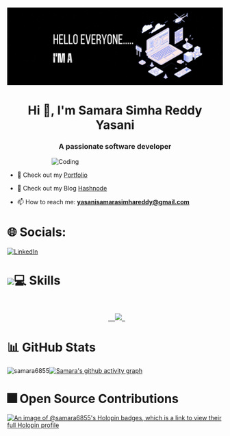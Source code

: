 ![MasterHead](https://github.com/samara6855/samara6855/blob/main/GithubGif.gif)

<h1 align="center">Hi 👋, I'm Samara Simha Reddy Yasani</h1>
<h3 align="center">A passionate software developer</h3>

<img align="right" alt="Coding" width="400" src="https://media2.giphy.com/media/qgQUggAC3Pfv687qPC/giphy.gif"/>

<p align="left"> <a href="https://twitter.com/Manojreddy685" target="blank"><img src="https://img.shields.io/twitter/follow/?logo=twitter&style=for-the-badge" alt="" /></a> </p>

- 🔭 Check out my [Portfolio](https://yssr.netlify.app/)

- 🌱 Check out my Blog [Hashnode](https://yssr.hashnode.dev/)

- 📫 How to reach me: **yasanisamarasimhareddy@gmail.com**


# 🌐 Socials:
[![LinkedIn](https://img.shields.io/badge/LinkedIn-%230077B5.svg?logo=linkedin&logoColor=white)](https://linkedin.com/in/www.linkedin.com/in/yasani-samara-simha-reddy) 

<h1><img src = "https://media2.giphy.com/media/QssGEmpkyEOhBCb7e1/giphy.gif?cid=ecf05e47a0n3gi1bfqntqmob8g9aid1oyj2wr3ds3mg700bl&rid=giphy.gif" width = 32px>💻 Skills </h1>
<br>
<p align="center">
  <a href="https://skillicons.dev">
    <img src="https://skillicons.dev/icons?i=html,css,javascript,react,next,tailwind,bootstrap,nodejs,expressjs,mongodb,mysql,git,github,vite,postman,java,python,vscode,c,vercel,netlify,figma" />
  </a>
</p>

# 📊 GitHub Stats
<p><img align="left" src="https://github-readme-stats.vercel.app/api/top-langs?username=samara6855&show_icons=true&locale=en&layout=compact" alt="samara6855" /></p>


[![Samara's github activity graph](https://github-readme-activity-graph.vercel.app/graph?username=samara6855&theme=merko)](https://github.com/ashutosh00710/github-readme-activity-graph)

# 🎆 Open Source Contributions

[![An image of @samara6855's Holopin badges, which is a link to view their full Holopin profile](https://holopin.me/samara6855)](https://holopin.io/@samara6855)

